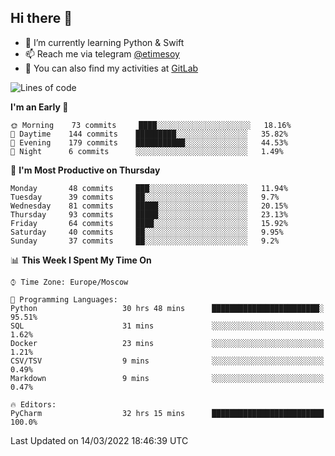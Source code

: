 ## Hi there 👋
- 🌱 I’m currently learning Python & Swift
- 📫 Reach me via telegram [@etimesoy](https://t.me/etimesoy/)
- 🦊 You can also find my activities at [GitLab](https://gitlab.com/etimesoy)

<!--START_SECTION:waka-->
![Lines of code](https://img.shields.io/badge/From%20Hello%20World%20I%27ve%20Written-183%20Thousand%20lines%20of%20code-blue)

**I'm an Early 🐤** 

```text
🌞 Morning    73 commits     ████░░░░░░░░░░░░░░░░░░░░░   18.16% 
🌆 Daytime    144 commits    █████████░░░░░░░░░░░░░░░░   35.82% 
🌃 Evening    179 commits    ███████████░░░░░░░░░░░░░░   44.53% 
🌙 Night      6 commits      ░░░░░░░░░░░░░░░░░░░░░░░░░   1.49%

```
📅 **I'm Most Productive on Thursday** 

```text
Monday       48 commits     ███░░░░░░░░░░░░░░░░░░░░░░   11.94% 
Tuesday      39 commits     ██░░░░░░░░░░░░░░░░░░░░░░░   9.7% 
Wednesday    81 commits     █████░░░░░░░░░░░░░░░░░░░░   20.15% 
Thursday     93 commits     █████░░░░░░░░░░░░░░░░░░░░   23.13% 
Friday       64 commits     ████░░░░░░░░░░░░░░░░░░░░░   15.92% 
Saturday     40 commits     ██░░░░░░░░░░░░░░░░░░░░░░░   9.95% 
Sunday       37 commits     ██░░░░░░░░░░░░░░░░░░░░░░░   9.2%

```


📊 **This Week I Spent My Time On** 

```text
⌚︎ Time Zone: Europe/Moscow

💬 Programming Languages: 
Python                   30 hrs 48 mins      ████████████████████████░   95.51% 
SQL                      31 mins             ░░░░░░░░░░░░░░░░░░░░░░░░░   1.62% 
Docker                   23 mins             ░░░░░░░░░░░░░░░░░░░░░░░░░   1.21% 
CSV/TSV                  9 mins              ░░░░░░░░░░░░░░░░░░░░░░░░░   0.49% 
Markdown                 9 mins              ░░░░░░░░░░░░░░░░░░░░░░░░░   0.47%

🔥 Editors: 
PyCharm                  32 hrs 15 mins      █████████████████████████   100.0%

```


 Last Updated on 14/03/2022 18:46:39 UTC
<!--END_SECTION:waka-->
